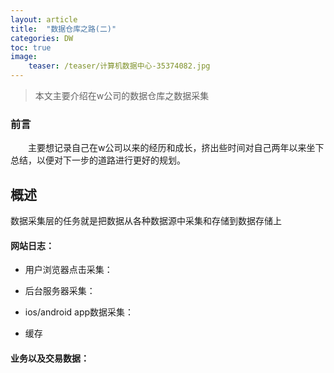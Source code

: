 ```yaml
---
layout: article
title:  "数据仓库之路(二)"
categories: DW
toc: true
image:
    teaser: /teaser/计算机数据中心-35374082.jpg
---
```


> 本文主要介绍在w公司的数据仓库之数据采集


### 前言
&emsp;&emsp;主要想记录自己在w公司以来的经历和成长，挤出些时间对自己两年以来坐下总结，以便对下一步的道路进行更好的规划。
## 概述
数据采集层的任务就是把数据从各种数据源中采集和存储到数据存储上
#### 网站日志：
* 用户浏览器点击采集：

* 后台服务器采集：

* ios/android app数据采集：

* 缓存



#### 业务以及交易数据：
